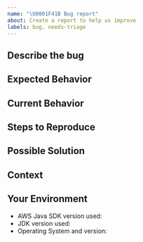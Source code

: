 ```yaml
---
name: "\U0001F41B Bug report"
about: Create a report to help us improve
labels: bug, needs-triage
---
```


<!--- Provide a general summary of the issue in the Title above -->

## Describe the bug
<!--- A clear and concise description of what the bug is -->

## Expected Behavior
<!--- Tell us what should happen -->

## Current Behavior
<!--- Tell us what happens instead of the expected behavior -->

<!--- Include full errors, uncaught exceptions, stack traces, and relevant logs -->
<!--- To turn on SDK logging, follow instructions here: http://docs.aws.amazon.com/sdk-for-java/v1/developer-guide/java-dg-logging.html -->
<!--- If service responses are relevant, please include wirelogs -->

## Steps to Reproduce
<!--- Provide a self-contained, concise snippet of code that can be used to reproduce the issue -->
<!--- For more complex issues provide a repo with the smallest sample that reproduces the bug -->
<!--- Avoid including business logic or unrelated code, it makes diagnosis more difficult -->

## Possible Solution
<!--- Not required, but suggest a fix/reason for the bug -->

## Context
<!--- How has this issue affected you? What are you trying to accomplish? -->
<!--- Providing context helps us come up with a solution that is most useful in the real world -->

## Your Environment
<!--- Include as many relevant details about the environment where the bug was discovered -->
* AWS Java SDK version used:
* JDK version used:
* Operating System and version:
